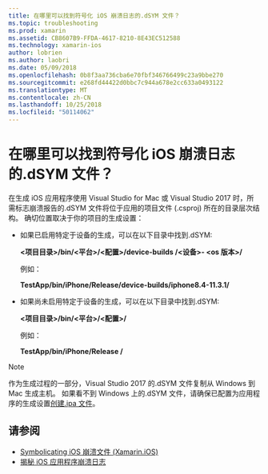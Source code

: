```yaml
---
title: 在哪里可以找到符号化 iOS 崩溃日志的.dSYM 文件？
ms.topic: troubleshooting
ms.prod: xamarin
ms.assetid: CB8607B9-FFDA-4617-8210-8E43EC512588
ms.technology: xamarin-ios
author: lobrien
ms.author: laobri
ms.date: 05/09/2018
ms.openlocfilehash: 0b8f3aa736cba6e70fbf346766499c23a9bbe270
ms.sourcegitcommit: e268fd44422d0bbc7c944a678e2cc633a0493122
ms.translationtype: MT
ms.contentlocale: zh-CN
ms.lasthandoff: 10/25/2018
ms.locfileid: "50114062"
---
```

# <a name="where-can-i-find-the-dsym-file-to-symbolicate-ios-crash-logs"></a>在哪里可以找到符号化 iOS 崩溃日志的.dSYM 文件？

在生成 iOS 应用程序使用 Visual Studio for Mac 或 Visual Studio 2017 时，所需标志崩溃报告的.dSYM 文件将位于应用的项目文件 (.csproj) 所在的目录层次结构。 确切位置取决于你的项目的生成设置：

- 如果已启用特定于设备的生成，可以在以下目录中找到.dSYM:

    **&lt;项目目录&gt;/bin/&lt;平台&gt;/&lt;配置&gt;/device-builds /&lt;设备&gt;- &lt;os 版本&gt;/**

    例如：
  
    **TestApp/bin/iPhone/Release/device-builds/iphone8.4-11.3.1/**

- 如果尚未启用特定于设备的生成，可以在以下目录中找到.dSYM:

    **&lt;项目目录&gt;/bin/&lt;平台&gt;/&lt;配置&gt;/**

    例如：

    **TestApp/bin/iPhone/Release /**

> [!NOTE]
> 作为生成过程的一部分，Visual Studio 2017 的.dSYM 文件复制从 Windows 到 Mac 生成主机。 如果看不到 Windows 上的.dSYM 文件，请确保已配置为应用程序的生成设置[创建.ipa 文件](~/ios/deploy-test/app-distribution/ipa-support.md)。

## <a name="see-also"></a>请参阅

- [Symbolicating iOS 崩溃文件 (Xamarin.iOS)](http://jmillerdev.net/symbolicating-ios-crash-files-xamarin-ios/)
- [揭秘 iOS 应用程序崩溃日志](https://www.raywenderlich.com/23704/demystifying-ios-application-crash-logs)

